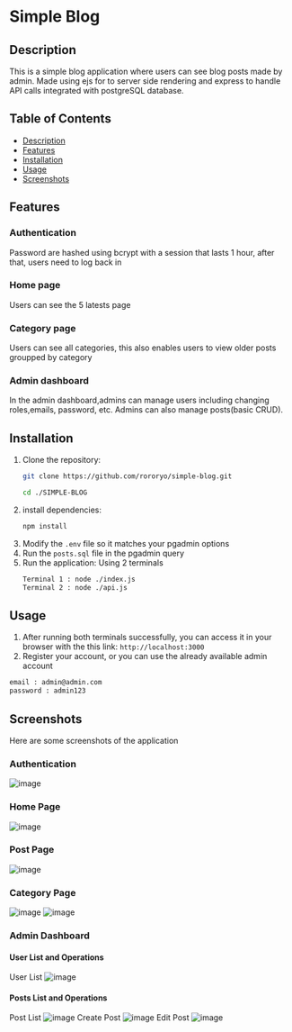 # <h1>Simple Blog </h1>
## Description
This is a simple blog application where users can see blog posts made by admin. Made using ejs for to server side rendering and express to handle API calls integrated with postgreSQL database.
## Table of Contents
- [Description](#description)
- [Features](#features)
- [Installation](#installation)
- [Usage](#usage)
- [Screenshots](#screenshots)
## Features
### Authentication
Password are hashed using bcrypt with a session that lasts 1 hour, after that, users need to log back in
### Home page 
Users can see the 5 latests page 
### Category page
Users can see all categories, this also enables users to view older posts groupped by category
### Admin dashboard
In the admin dashboard,admins can manage users including changing roles,emails, password, etc. Admins can also manage posts(basic CRUD).
## Installation 
1. Clone the repository:
   ```bash
   git clone https://github.com/rororyo/simple-blog.git

   cd ./SIMPLE-BLOG
   ```
2. install dependencies: 
    ```bash
    npm install
    ```
3. Modify the `.env` file so it matches your pgadmin options
4. Run the `posts.sql` file in the pgadmin query
5. Run the application: Using 2 terminals 
   ```bash
   Terminal 1 : node ./index.js
   Terminal 2 : node ./api.js
   ```
## Usage
1. After running both terminals successfully, you can access it in your browser with the this link: `http://localhost:3000`
2. Register your account, or you can use the already available admin account 
```txt
email : admin@admin.com
password : admin123
```
## Screenshots
Here are some screenshots of the application
### Authentication
![image](https://github.com/rororyo/simple-blog/assets/144687890/da4bf8d7-5b4c-44cc-ae32-7761ff79939c)
### Home Page
![image](https://github.com/rororyo/simple-blog/assets/144687890/b15a3168-877b-4cd8-b6fb-3ffc52b93565)
### Post Page
![image](https://github.com/rororyo/simple-blog/assets/144687890/836422d6-2ee6-4729-b6a8-080db97ba694)
### Category Page
![image](https://github.com/rororyo/simple-blog/assets/144687890/834bbb01-82f6-4513-a76b-f902cc532c61)
![image](https://github.com/rororyo/simple-blog/assets/144687890/e7a6e80c-4208-427f-ada3-a50346833291)
### Admin Dashboard
#### User List and Operations
User List
![image](https://github.com/rororyo/simple-blog/assets/144687890/a158b7ea-2d9e-4763-93a2-5ee8ffcf0b15)
#### Posts List and Operations
Post List
![image](https://github.com/rororyo/simple-blog/assets/144687890/2a49ad73-57b5-40ea-a786-f5f1488c5255)
Create Post
![image](https://github.com/rororyo/simple-blog/assets/144687890/f3eb5a41-354e-4aca-9d1b-015cba852047)
Edit Post
![image](https://github.com/rororyo/simple-blog/assets/144687890/0d56e98f-fc1f-419f-bb6f-6878911b922a)


